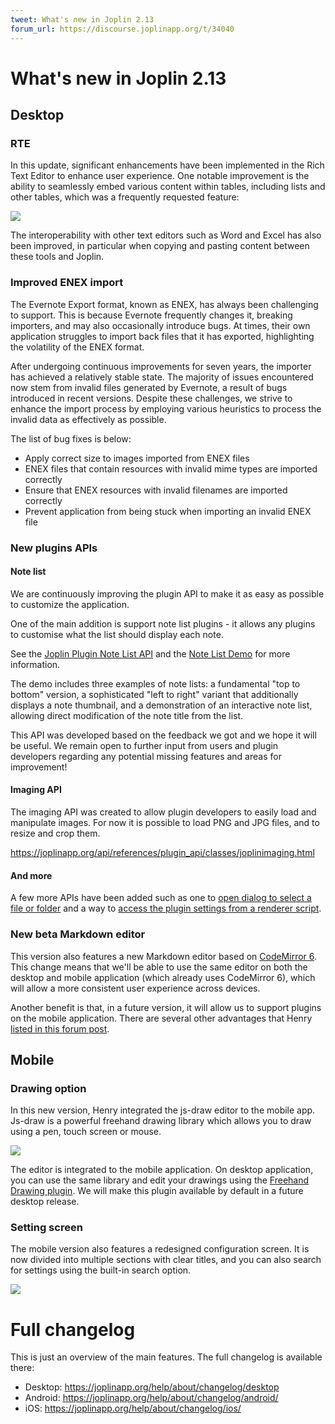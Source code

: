```yaml
---
tweet: What's new in Joplin 2.13
forum_url: https://discourse.joplinapp.org/t/34040
---
```


# What's new in Joplin 2.13

## Desktop

### RTE

In this update, significant enhancements have been implemented in the Rich Text Editor to enhance user experience. One notable improvement is the ability to seamlessly embed various content within tables, including lists and other tables, which was a frequently requested feature:

![](https://raw.githubusercontent.com/laurent22/joplin/dev/Assets/WebsiteAssets/images/news/20231203-rte-table.png)

The interoperability with other text editors such as Word and Excel has also been improved, in particular when copying and pasting content between these tools and Joplin.

### Improved ENEX import

The Evernote Export format, known as ENEX, has always been challenging to support. This is because Evernote frequently changes it, breaking importers, and may also occasionally introduce bugs. At times, their own application struggles to import back files that it has exported, highlighting the volatility of the ENEX format.

After undergoing continuous improvements for seven years, the importer has achieved a relatively stable state. The majority of issues encountered now stem from invalid files generated by Evernote, a result of bugs introduced in recent versions. Despite these challenges, we strive to enhance the import process by employing various heuristics to process the invalid data as effectively as possible.

The list of bug fixes is below:

- Apply correct size to images imported from ENEX files
- ENEX files that contain resources with invalid mime types are imported correctly
- Ensure that ENEX resources with invalid filenames are imported correctly
- Prevent application from being stuck when importing an invalid ENEX file

### New plugins APIs

#### Note list

We are continuously improving the plugin API to make it as easy as possible to customize the application.

One of the main addition is support note list plugins - it allows any plugins to customise what the list should display each note.

See the [Joplin Plugin Note List API](https://joplinapp.org/api/references/plugin_api/classes/joplinviewsnotelist.html) and the [Note List Demo](https://github.com/laurent22/joplin/blob/dev/packages/app-cli/tests/support/plugins/note_list_renderer/src/index.ts) for more information.

The demo includes three examples of note lists: a fundamental "top to bottom" version, a sophisticated "left to right" variant that additionally displays a note thumbnail, and a demonstration of an interactive note list, allowing direct modification of the note title from the list.

This API was developed based on the feedback we got and we hope it will be useful. We remain open to further input from users and plugin developers regarding any potential missing features and areas for improvement!

#### Imaging API

The imaging API was created to allow plugin developers to easily load and manipulate images. For now it is possible to load PNG and JPG files, and to resize and crop them.

https://joplinapp.org/api/references/plugin_api/classes/joplinimaging.html

#### And more

A few more APIs have been added such as one to [open dialog to select a file or folder](https://joplinapp.org/api/references/plugin_api/classes/joplinviewsdialogs.html#showopendialog) and a way to [access the plugin settings from a renderer script](https://joplinapp.org/api/references/plugin_api/enums/contentscripttype.html#getting-the-settings-from-the-renderer).

### New beta Markdown editor

This version also features a new Markdown editor based on [CodeMirror 6](https://codemirror.net/). This change means that we'll be able to use the same editor on both the desktop and mobile application (which already uses CodeMirror 6), which will allow a more consistent user experience across devices.

Another benefit is that, in a future version, it will allow us to support plugins on the mobile application. There are several other advantages that Henry [listed in this forum post](https://discourse.joplinapp.org/t/pre-release-v2-13-is-now-available-updated-18-11-2023/32697/12?u=laurent).

## Mobile

### Drawing option

In this new version, Henry integrated the js-draw editor to the mobile app. Js-draw is a powerful freehand drawing library which allows you to draw using a pen, touch screen or mouse.

![](https://raw.githubusercontent.com/laurent22/joplin/dev/Assets/WebsiteAssets/images/news/20231203-drawing.png)

The editor is integrated to the mobile application. On desktop application, you can use the same library and edit your drawings using the [Freehand Drawing plugin](https://github.com/personalizedrefrigerator/joplin-plugin-freehand-drawing). We will make this plugin available by default in a future desktop release.

### Setting screen

The mobile version also features a redesigned configuration screen. It is now divided into multiple sections with clear titles, and you can also search for settings using the built-in search option.

![](https://raw.githubusercontent.com/laurent22/joplin/dev/Assets/WebsiteAssets/images/news/20231203-settings.png)

# Full changelog

This is just an overview of the main features. The full changelog is available there:

- Desktop: https://joplinapp.org/help/about/changelog/desktop
- Android: https://joplinapp.org/help/about/changelog/android/
- iOS: https://joplinapp.org/help/about/changelog/ios/